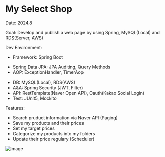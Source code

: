 # My Select Shop

Date: 2024.8

Goal: Develop and publish a web page by using Spring, MySQL(Local) and RDS(Server, AWS) 

Dev Environment:
- Framework: Spring Boot 
 * Spring Data JPA: JPA Auditing, Query Methods
 * AOP: ExceptionHandler, TimerAop
- DB: MySQL(Local), RDS(AWS)
- A&A: Spring Security (JWT, Filter)
- API: RestTemplate(Naver Open API), Oauth(Kakao Social Login)
- Test: JUnit5, Mockito

Features:
- Search pruduct information via Naver API (Paging)
- Save my products and their prices
- Set my target prices
- Categorize my products into my folders
- Update their price regulary (Scheduler)

![image](https://github.com/user-attachments/assets/1cf7a628-e098-4d49-9538-4693fef7544a)
